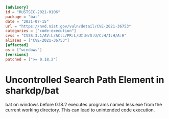 ```toml
[advisory]
id = "RUSTSEC-2021-0106"
package = "bat"
date = "2021-07-15"
url = "https://nvd.nist.gov/vuln/detail/CVE-2021-36753"
categories = ["code-execution"]
cvss = "CVSS:3.1/AV:L/AC:L/PR:L/UI:N/S:U/C:H/I:H/A:H"
aliases = ["CVE-2021-36753"]
[affected]
os = ["windows"]
[versions]
patched = [">= 0.18.2"]
```

# Uncontrolled Search Path Element in sharkdp/bat 

bat on windows before 0.18.2 executes programs named less.exe from the current working directory. This can lead to unintended code execution.
